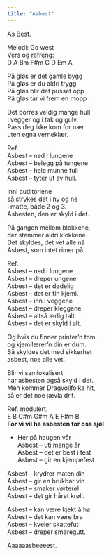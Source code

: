 ```yaml
---
title: "Asbest"
---
```


As Best.

Melodi: Go west  
Vers og refreng:  
D A Bm F\#m G D Em A

På gløs er det gamle bygg  
På gløs er du aldri trygg  
På gløs blir det pusset opp  
På gløs tar vi frem en mopp

Det borres veldig mange hull  
i vegger og i tak og gulv.  
Pass deg ikke kom for nær  
uten egna verneklær.

Ref.  
Asbest – ned i lungene  
Asbest – belegg på tungene  
Asbest – hele munne full  
Asbest – tyter ut av hull.

Inni auditoriene  
så strykes det i ny og ne  
i matte, både 2 og 3.  
Asbesten, den er skyld i det.

På gangen mellom blokkene,  
der stemmer aldri klokkene.  
Det skyldes, det vet alle nå  
Asbest, som intet rimer på.

Ref.  
Asbest – ned i lungene  
Asbest – dreper ungene  
Asbest – det er dødelig  
Asbest – det er fin kjemi.  
Asbest – inn i veggene  
Asbest – dreper kleggene  
Asbest – altså ærlig talt  
Asbest – det er skyld i alt.

Og hvis du finner printer’n tom  
og kjemilærer’n din er dum.  
Så skyldes det med sikkerhet  
asbest, noe alle vet.

Blir vi samlokalisert  
har asbesten også skyld i det.  
Men kommer Dragvollfolka hit,  
så er det noe jævla drit.

Ref. modulert.  
E B C\#m G\#m A E F\#m B  
**For vi vil ha asbesten for oss sjøl**  
- Her på haugen vår  
Asbest – uti mange år  
Asbest – det er best i test  
Asbest – gir en kjempefest

Asbest – krydrer maten din  
Asbest – gir en brukbar vin  
Asbest – smaker vørterøl  
Asbest – det gir håret krøll.

Asbest – kan være kjekt å ha  
Asbest – det kan være bra  
Asbest – kveler skattefut  
Asbest – dreper smøregutt.

Aaaaaasbeeeest.